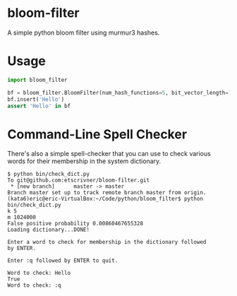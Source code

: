 # bloom-filter
A simple python bloom filter using murmur3 hashes.

# Usage

```python
import bloom_filter

bf = bloom_filter.BloomFilter(num_hash_functions=5, bit_vector_length=1024000)
bf.insert('Hello')
assert 'Hello' in bf
```

# Command-Line Spell Checker

There's also a simple spell-checker that you can use to check various words for their membership in the system dictionary.

```shell
$ python bin/check_dict.py
To git@github.com:etscrivner/bloom-filter.git
 * [new branch]      master -> master
Branch master set up to track remote branch master from origin.
(kata6)eric@eric-VirtualBox:~/Code/python/bloom_filter$ python bin/check_dict.py
k 5
m 1024000
False positive probability 0.00860467655328
Loading dictionary...DONE!

Enter a word to check for membership in the dictionary followed
by ENTER.

Enter :q followed by ENTER to quit.

Word to check: Hello
True
Word to check: :q
```
